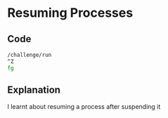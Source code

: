 # Resuming Processes

## Code

```bash
/challenge/run
^Z
fg
```
## Explanation

I learnt about resuming a process after suspending it
